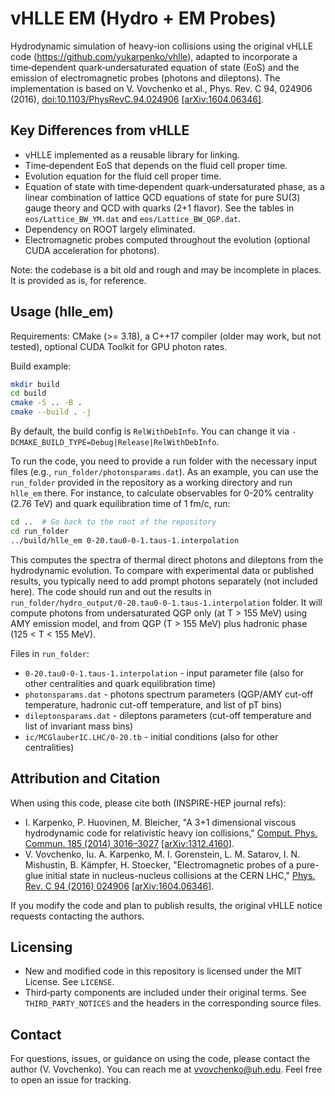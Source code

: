 # vHLLE EM (Hydro + EM Probes)

Hydrodynamic simulation of heavy-ion collisions using the original vHLLE code (https://github.com/yukarpenko/vhlle), adapted to incorporate a time‑dependent quark‑undersaturated equation of state (EoS) and the emission of electromagnetic probes (photons and dileptons). The implementation is based on V. Vovchenko et al., Phys. Rev. C 94, 024906 (2016), [doi:10.1103/PhysRevC.94.024906](https://doi.org/10.1103/PhysRevC.94.024906) [[arXiv:1604.06346]](https://arxiv.org/abs/1604.06346).

## Key Differences from vHLLE
- vHLLE implemented as a reusable library for linking.
- Time‑dependent EoS that depends on the fluid cell proper time.
- Evolution equation for the fluid cell proper time.
- Equation of state with time‑dependent quark‑undersaturated phase, as a linear combination of lattice QCD equations of state for pure SU(3) gauge theory and QCD with quarks (2+1 flavor). See the tables in `eos/Lattice_BW_YM.dat` and `eos/Lattice_BW_QGP.dat`.
- Dependency on ROOT largely eliminated.
- Electromagnetic probes computed throughout the evolution (optional CUDA acceleration for photons).

Note: the codebase is a bit old and rough and may be incomplete in places. It is provided as is, for reference.


## Usage (hlle_em)

Requirements: CMake (>= 3.18), a C++17 compiler (older may work, but not tested), optional CUDA Toolkit for GPU photon rates.

Build example:
```bash
mkdir build
cd build
cmake -S .. -B .
cmake --build . -j
```
By default, the build config is `RelWithDebInfo`. You can change it via `-DCMAKE_BUILD_TYPE=Debug|Release|RelWithDebInfo`.

To run the code, you need to provide a run folder with the necessary input files (e.g., `run_folder/photonsparams.dat`).
As an example, you can use the `run_folder` provided in the repository as a working directory and run `hlle_em` there.
For instance, to calculate observables for 0-20% centrality (2.76 TeV) and quark equilibration time of 1 fm/c, run:
```bash
cd ..  # Go back to the root of the repository
cd run_folder
../build/hlle_em 0-20.tau0-0-1.taus-1.interpolation
```
This computes the spectra of thermal direct photons and dileptons from the hydrodynamic evolution. To compare with experimental data or published results, you typically need to add prompt photons separately (not included here).
The code should run and out the results in `run_folder/hydro_output/0-20.tau0-0-1.taus-1.interpolation` folder.
It will compute photons from undersaturated QGP only (at T > 155 MeV) using AMY emission model, and from QGP (T > 155 MeV) plus hadronic phase (125 < T < 155 MeV).

Files in `run_folder`:
- `0-20.tau0-0-1.taus-1.interpolation` - input parameter file (also for other centralities and quark equilibration time)
- `photonsparams.dat` - photons spectrum parameters (QGP/AMY cut-off temperature, hadronic cut-off temperature, and list of pT bins)
- `dileptonsparams.dat` - dileptons parameters (cut-off temperature and list of invariant mass bins)
- `ic/MCGlauberIC.LHC/0-20.tb` - initial conditions (also for other centralities)

## Attribution and Citation

When using this code, please cite both (INSPIRE-HEP journal refs):
- I. Karpenko, P. Huovinen, M. Bleicher, "A 3+1 dimensional viscous hydrodynamic code for relativistic heavy ion collisions," [Comput. Phys. Commun. 185 (2014) 3016–3027](https://doi.org/10.1016/j.cpc.2014.07.010) [[arXiv:1312.4160](https://arxiv.org/abs/1312.4160)].
- V. Vovchenko, Iu. A. Karpenko, M. I. Gorenstein, L. M. Satarov, I. N. Mishustin, B. Kämpfer, H. Stoecker, "Electromagnetic probes of a pure-glue initial state in nucleus-nucleus collisions at the CERN LHC," [Phys. Rev. C 94 (2016) 024906](https://doi.org/10.1103/PhysRevC.94.024906) [[arXiv:1604.06346](https://arxiv.org/abs/1604.06346)].

If you modify the code and plan to publish results, the original vHLLE notice requests contacting the authors.


## Licensing

- New and modified code in this repository is licensed under the MIT License. See `LICENSE`.
- Third‑party components are included under their original terms. See `THIRD_PARTY_NOTICES` and the headers in the corresponding source files.

## Contact

For questions, issues, or guidance on using the code, please contact the author (V. Vovchenko). You can reach me at vvovchenko@uh.edu. Feel free to open an issue for tracking.
